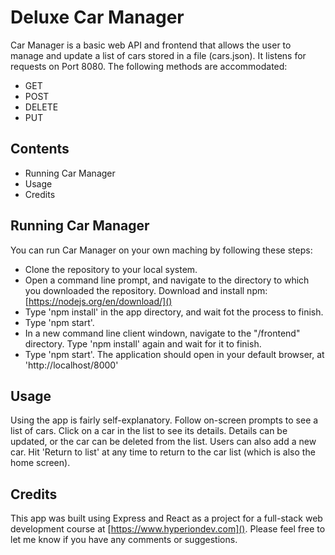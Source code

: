 # Deluxe Car Manager

Car Manager is a basic web API and frontend that allows the user to manage and update a list of cars stored in a file (cars.json). It listens for requests on Port 8080. The following methods are accommodated:

- GET
- POST
- DELETE
- PUT

## Contents

- Running Car Manager
- Usage
- Credits

## Running Car Manager

You can run Car Manager on your own maching by following these steps:

- Clone the repository to your local system.
- Open a command line prompt, and navigate to the directory to which you downloaded the repository.
Download and install npm: [https://nodejs.org/en/download/]()
- Type 'npm install' in the app directory, and wait fot the process to finish.
- Type 'npm start'.
- In a new command line client windown, navigate to the "/frontend" directory.
Type 'npm install' again and wait for it to finish.
- Type 'npm start'.
The application should open in your default browser, at 'http://localhost/8000'

## Usage

Using the app is fairly self-explanatory. Follow on-screen prompts to see a list of cars. Click on a car in the list to see its details. Details can be updated, or the car can be deleted from the list. Users can also add a new car. Hit 'Return to list' at any time to return to the car list (which is also the home screen).

## Credits

This app was built using Express and React as a project for a full-stack web development course at [https://www.hyperiondev.com](). Please feel free to let me know if you have any comments or suggestions.